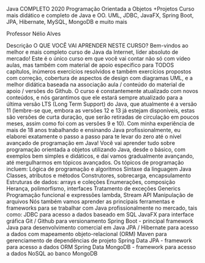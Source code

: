 Java COMPLETO 2020 Programação Orientada a Objetos +Projetos
Curso mais didático e completo de Java e OO. UML, JDBC, JavaFX, Spring Boot, JPA, Hibernate, MySQL, MongoDB e muito mais

Professor Nélio Alves

Descrição
O QUE VOCÊ VAI APRENDER NESTE CURSO?
Bem-vindos ao melhor e mais completo curso de Java da Internet, líder absoluto de mercado!
Este é o único curso em que você vai contar não só com vídeo aulas, mas também com material de apoio específico para TODOS capítulos, inúmeros exercícios resolvidos e também exercícios propostos com correção, cobertura de aspectos de design com diagramas UML, e a melhor didática baseada na associação aula / conteúdo do material de apoio / versões do Github.
O curso é constantemente atualizado com novos conteúdos, e nós garantimos que ele estará sempre atualizado para a última versão LTS (Long Term Support) do Java, que atualmente é a versão 11 (lembre-se que, embora as versões 12 e 13 já estejam disponíveis, estas são versões de curta duração, que serão retiradas de circulação em poucos meses, assim como foi com as versões 9 e 10).
Com minha experiência de mais de 18 anos trabalhando e ensinando Java profissionalmente, eu elaborei exatamente o passo a passo para te levar do zero até o nível avançado de programação em Java! Você vai aprender tudo sobre programação orientada a objetos utilizando Java,  desde o básico, com exemplos bem simples e didáticos, e daí vamos gradualmente avançando, até mergulharmos em tópicos avançados. Os tópicos de programação incluem:
Lógica de programação e algoritmos
Sintaxe da linguagem Java
Classes, atributos e métodos
Construtores, sobrecarga, encapsulamento
Estruturas de dados: arrays e coleções
Enumerações, composição
Herança, polimorfismo, interfaces
Tratamento de exceções
Generics
Programação funcional e expressões lambda, Stream API
Manipulação de arquivos
Nós também vamos aprender as principais ferramentas e frameworks para se trabalhar com Java profissionalmente no mercado, tais como:
JDBC para acesso a dados baseado em SQL
JavaFX para interface gráfica
Git / Github para versionamento
Spring Boot - principal framework Java para desenvolvimento comercial em Java
JPA / Hibernate para acesso a dados com mapeamento objeto-relacional (ORM)
Maven para gerenciamento de dependências de projeto
Spring Data JPA - framework para acesso a dados ORM
Spring Data MongoDB - framework para acesso a dados NoSQL ao banco MongoDB